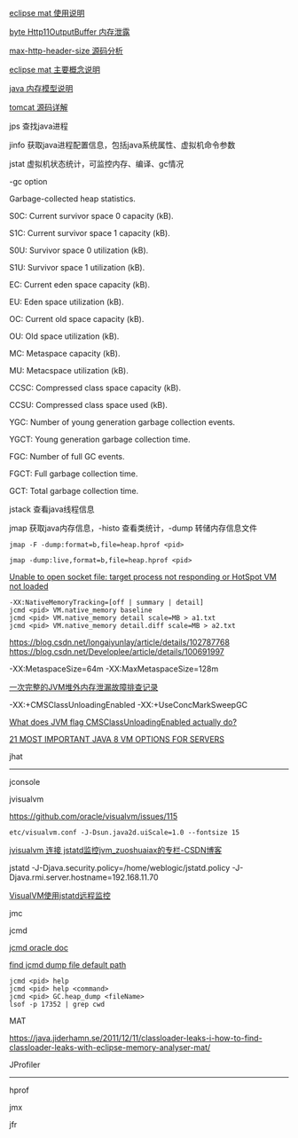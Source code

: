 [eclipse mat 使用说明](https://developer.ibm.com/zh/articles/os-cn-ecl-ma/)

[byte Http11OutputBuffer 内存泄露](https://juejin.cn/post/6844903834142113805)

[max-http-header-size 源码分析](https://www.jianshu.com/p/ab054620da64)

[eclipse mat 主要概念说明](https://blog.csdn.net/coslay/article/details/48182709)

[java 内存模型说明](https://blog.csdn.net/outsanding/article/details/102698525)

[tomcat 源码详解](https://www.cnblogs.com/fatmanhappycode/p/12348265.htmlhttps://www.cnblogs.com/fatmanhappycode/p/12348265.html)



jps 查找java进程

jinfo 获取java进程配置信息，包括java系统属性、虚拟机命令参数

jstat 虚拟机状态统计，可监控内存、编译、gc情况

-gc option

Garbage-collected heap statistics.

S0C: Current survivor space 0 capacity (kB).

S1C: Current survivor space 1 capacity (kB).

S0U: Survivor space 0 utilization (kB).

S1U: Survivor space 1 utilization (kB).

EC: Current eden space capacity (kB).

EU: Eden space utilization (kB).

OC: Current old space capacity (kB).

OU: Old space utilization (kB).

MC: Metaspace capacity (kB).

MU: Metacspace utilization (kB).

CCSC: Compressed class space capacity (kB).

CCSU: Compressed class space used (kB).

YGC: Number of young generation garbage collection events.

YGCT: Young generation garbage collection time.

FGC: Number of full GC events.

FGCT: Full garbage collection time.

GCT: Total garbage collection time.



jstack 查看java线程信息

jmap 获取java内存信息，-histo 查看类统计，-dump 转储内存信息文件

```
jmap -F -dump:format=b,file=heap.hprof <pid>

jmap -dump:live,format=b,file=heap.hprof <pid>
```

[Unable to open socket file: target process not responding or HotSpot VM not loaded](https://blog.csdn.net/ydk888888/article/details/108500935)

```
-XX:NativeMemoryTracking=[off | summary | detail]
jcmd <pid> VM.native_memory baseline
jcmd <pid> VM.native_memory detail scale=MB > a1.txt 
jcmd <pid> VM.native_memory detail.diff scale=MB > a2.txt
```

https://blog.csdn.net/longaiyunlay/article/details/102787768
https://blog.csdn.net/Developlee/article/details/100691997

-XX:MetaspaceSize=64m -XX:MaxMetaspaceSize=128m

[一次完整的JVM堆外内存泄漏故障排查记录](https://www.cnblogs.com/rude3knife/p/13570423.html)

-XX:+CMSClassUnloadingEnabled -XX:+UseConcMarkSweepGC

[What does JVM flag CMSClassUnloadingEnabled actually do?](https://stackoverflow.com/questions/3334911/what-does-jvm-flag-cmsclassunloadingenabled-actually-do)

[21 MOST IMPORTANT JAVA 8 VM OPTIONS FOR SERVERS](https://www.maknesium.de/21-most-important-java-8-vm-options-for-servers)

jhat

----

jconsole

jvisualvm

https://github.com/oracle/visualvm/issues/115

```
etc/visualvm.conf -J-Dsun.java2d.uiScale=1.0 --fontsize 15
```

[jvisualvm 连接 jstatd监控jvm_zuoshuaiax的专栏-CSDN博客](https://blog.csdn.net/zuoshuaiax/article/details/73849515)

jstatd -J-Djava.security.policy=/home/weblogic/jstatd.policy -J-Djava.rmi.server.hostname=192.168.11.70

[VisualVM使用jstatd远程监控](https://my.oschina.net/zhangxu0512/blog/893318)

jmc

jcmd

[jcmd oracle doc](https://docs.oracle.com/javase/8/docs/technotes/guides/troubleshoot/tooldescr006.html)

[find jcmd dump file default path](https://stackoverflow.com/questions/58519663/where-is-the-heap-dump-file-created-by-jcmd)

```
jcmd <pid> help
jcmd <pid> help <command> 
jcmd <pid> GC.heap_dump <fileName>
lsof -p 17352 | grep cwd
```



MAT

https://java.jiderhamn.se/2011/12/11/classloader-leaks-i-how-to-find-classloader-leaks-with-eclipse-memory-analyser-mat/

JProfiler

---

hprof

jmx

jfr